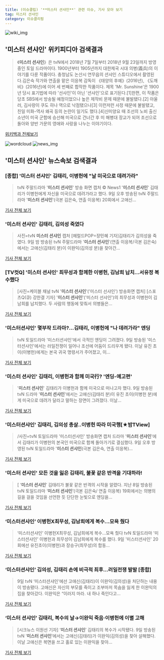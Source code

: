 ```yaml
---
title: (이슈클립) '**미스터 션샤인**' 관련 이슈, 기사 모아 보기
tag: 미스터 션샤인
category: 이슈클리핑
---
```

![wiki_img](https://user-images.githubusercontent.com/42597476/44503234-41136a80-a6d0-11e8-9071-6fc6418eafe4.png)
## **'**미스터 션샤인**'** 위키피디아 검색결과
>《**미스터 션샤인**》은 tvN에서 2018년 7월 7일부터 2018년 9월 23일까지 방영중인 토일 드라마이다. 1900년부터 1905년까지 대한제국 시대 의병(義兵)의 이야기를 다룬 작품이다. 충청남도 논산시 연무읍의 션샤인 스튜디오에서 촬영된다.김은숙 작가와 연출을 맡은 이응복 감독이 《태양의 후예》(2016년), 《도깨비》(2016년)에 이어 세 번째로 합작한 작품이다. 제목 'Mr. Sunshine'은 1900년 당시 표기법에 따라 '선샤인'이 아닌 '션샤인'으로 표기된다.[1]한편, 이 작품은 당초 SBS에서 방송될 예정이었으나 높은 제작비 문제 때문에 불발됐다.[2] 아울러, 김사랑이 쿠도 히나 역으로 낙점됐으나[3] 이런저런 사정 때문에 불발됐고, 친일 미화-역사 왜곡 등의 논란이 일기도 했다.[4]신미양요 때 조선의 노비 출신 소년이 미국 군함에 승선해 미국으로 건너간 후 미 해병대 장교가 되어 조선으로 돌아와 양반 가문의 영애와 사랑을 나누는 이야기이다.

<a href="https://ko.wikipedia.org/wiki/미스터 션샤인" target="_blank">위키백과 전체보기</a>

![wordcloud](https://s3.ap-northeast-2.amazonaws.com/lyrics101-wordcloud/2018-09-09-1536503444.png)
![news_img](https://user-images.githubusercontent.com/42597476/44507050-1206f400-a6e4-11e8-8d98-7ffbfebb353f.png)
## **'**미스터 션샤인**'** 뉴스속보 검색결과
### [종합] '**미스터 션샤인**' 김태리, 이병헌에 "날 미국으로 데려가라"

>tvN 주말드라마 '**미스터 션샤인**' 방송 화면 캡처 © News1 '**미스터 션샤인**' 김태리가 이병헌에게 자신을 미국으로 데려가라고 했다. 9일 오후 방송된 tvN 주말드라마 '**미스터 션샤인**'(극본 김은숙, 연출 이응복) 20회에서 고애신...

<a href="http://news1.kr/articles/?3421623" target="_blank">기사 전체 보기</a>

### '**미스터 션샤인**' 김태리, 김의성 죽였다

>사진=tvN **미스터 션샤인** 캡처 [헤럴드POP=장민혜 기자]김태리가 김의성을 죽였다. 9일 밤 방송된 tvN 주말드라마 '**미스터 션샤인**'(연출 이응복/극본 김은숙)에서는 고애신(김태리 분)이 이완익(김의성 분)을 찾아간...

<a href="http://biz.heraldcorp.com/view.php?ud=201809092057050805500_1" target="_blank">기사 전체 보기</a>

### [TV컷Q] '**미스터 션샤인**' 최무성과 함께한 이병헌, 김남희 납치…서유정 복수했다

>[사진=케이블 채널 tvN '**미스터 션샤인**'('미스터 선샤인') 방송화면 캡처] [스포츠Q(큐) 강한결 기자] '**미스터 션샤인**'('미스터 선샤인')의 최무성과 이병헌이 김남희를 납치했다.  두 사람의 행동에 맞춰서 의병들은...

<a href="http://www.sportsq.co.kr/news/articleView.html?idxno=302106" target="_blank">기사 전체 보기</a>

### '미스터션샤인' 몇부작 드라마?…김태리, 이병헌에 "나 데려가라" 엔딩

>tvN 토일드라마 '미스터션샤인'에서 극적인 엔딩이 그려졌다. 9일 방송된 '미스터션샤인'에서는 러일전쟁이 일어나 조선에 어둠이 드리우게 됐다. 이날 유진 초이(이병헌)에게는 본국 귀국 명령서가 주어졌고, 이...

<a href="http://sports.hankooki.com/lpage/entv/201809/sp20180909225614136660.htm" target="_blank">기사 전체 보기</a>

### '**미스터 션샤인**' 김태리, 이병헌과 함께 미국行? '엔딩-예고편'

>'**미스터 션샤인**' 김태리가 이병헌과 함께 미국으로 떠나고자 했다. 9일 방송된 tvN 드라마 '**미스터 션샤인**'에서는 고애신(김태리 분)이 유진 초이(이병헌 분)에게 미국으로 데려가 달라고 말하는 장면이 그려졌다. 이날...

<a href="http://www.slist.kr/news/articleView.html?idxno=45112" target="_blank">기사 전체 보기</a>

### '미스터션샤인' 김태리, 김의성 총살..이병헌 따라 미국행[★밤TView]

>/사진=tvN 토일드라마 '미스터션샤인' 방송화면 캡처 드라마 '**미스터 션샤인**'에서 김태리가 이병헌의 본국인 미국으로 함께 돌아가기로 결심했다. 9일 오후 방영된 tvN 토일드라마 '**미스터 션샤인**(극본 김은숙, 연출 이응복)...

<a href="http://star.mt.co.kr/stview.php?no=2018090922391214949" target="_blank">기사 전체 보기</a>

### '**미스터 션샤인**' 모든 것을 잃은 김태리, 불꽃 같은 반격을 기대하라!

>[ ‘**미스터 션샤인**’ 김태리가 불꽃 같은 반격의 시작을 알렸다. 지난 8일 방송된 tvN 토일드라마 ‘**미스터 션샤인**’(극본 김은숙/ 연출 이응복) 19회에서는 의병의 길을 걸을 것임을 선언한 듯 단단한 눈빛으로 엔딩을...

<a href="http://www.mydaily.co.kr/new_yk/html/read.php?newsid=201809091008267704&ext=na" target="_blank">기사 전체 보기</a>

### ‘미스터션샤인’ 이병헌X최무성, 김남희에게 복수…모욕 줬다

>‘미스터션샤인’ 이병헌X최무성, 김남희에게 복수…모욕 줬다 tvN 토일드라마 '미스터션샤인' 이병헌과 최무성이 김남희에게 복수를 했다. 9일 '미스터션샤인' 20회에선 유진초이(이병헌)과 장승구(최무성)의 합동...

<a href="http://sports.donga.com/3/all/20180909/91905124/1" target="_blank">기사 전체 보기</a>

### ‘미스터션샤인’ 김의성, 김태리 손에 비극적 최후...러일전쟁 발발 [종합]

>9일 tvN ‘미스터션샤인’에선 고애신(김태리)이 이완익(김의성)을 처단하는 내용이 방송됐다. 고애신은 자신의 부모를 죽이고 조부마저 목숨을 잃게 한 이완익의 집을 찾아갔다. 이완익은 “이러지 마라. 내 하나 죽인다고...

<a href="http://www.tvreport.co.kr/?c=news&m=newsview&idx=1078933" target="_blank">기사 전체 보기</a>

### ‘**미스터 션샤인**’ 김태리, 복수의 날→이완익 죽음·이병헌에 이별 고해

>[시크뉴스 이원선 기자] ‘**미스터 션샤인**’ 김태리의 복수가 시작됐다. 9일 방송된 tvN ‘**미스터 션샤인**’에서는 고애신(김태리)가 이완익(김의성)을 찾아 살해했다. 이날 고애신은 복면을 쓰고 홀로 있는 이완익을 찾아...

<a href="http://chicnews.mk.co.kr/article.php?aid=1536498339211076006" target="_blank">기사 전체 보기</a>


